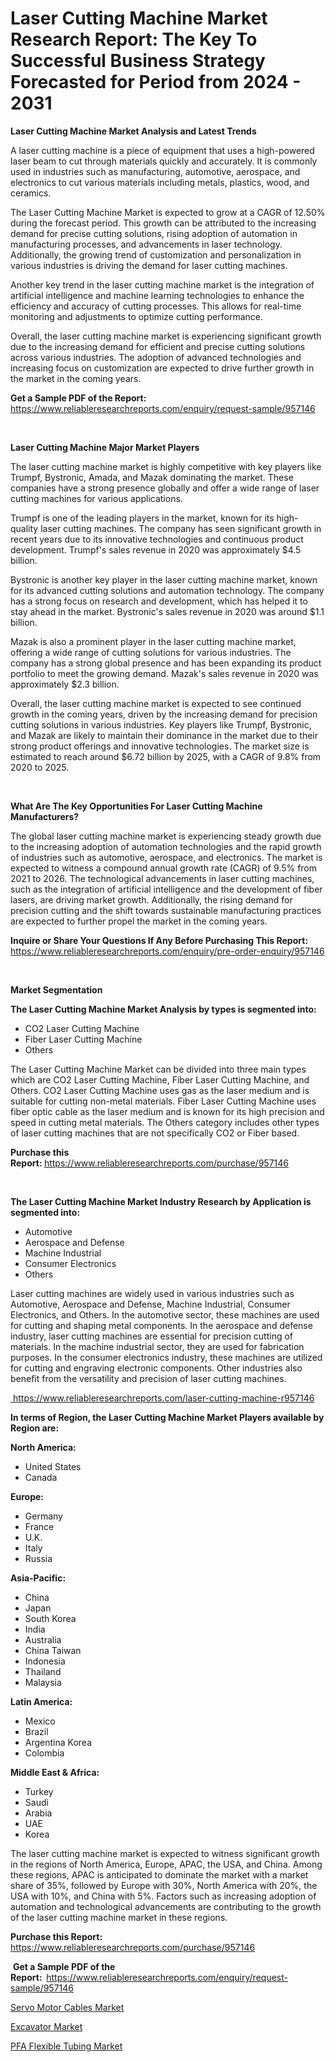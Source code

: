 <p><h1>Laser Cutting Machine Market Research Report: The Key To Successful Business Strategy Forecasted for Period from 2024 - 2031</h1></p><p><strong>Laser Cutting Machine Market Analysis and Latest Trends</strong></p>
<p><p>A laser cutting machine is a piece of equipment that uses a high-powered laser beam to cut through materials quickly and accurately. It is commonly used in industries such as manufacturing, automotive, aerospace, and electronics to cut various materials including metals, plastics, wood, and ceramics.</p><p>The Laser Cutting Machine Market is expected to grow at a CAGR of 12.50% during the forecast period. This growth can be attributed to the increasing demand for precise cutting solutions, rising adoption of automation in manufacturing processes, and advancements in laser technology. Additionally, the growing trend of customization and personalization in various industries is driving the demand for laser cutting machines.</p><p>Another key trend in the laser cutting machine market is the integration of artificial intelligence and machine learning technologies to enhance the efficiency and accuracy of cutting processes. This allows for real-time monitoring and adjustments to optimize cutting performance.</p><p>Overall, the laser cutting machine market is experiencing significant growth due to the increasing demand for efficient and precise cutting solutions across various industries. The adoption of advanced technologies and increasing focus on customization are expected to drive further growth in the market in the coming years.</p></p>
<p><strong>Get a Sample PDF of the Report:&nbsp;</strong> <a href="https://www.reliableresearchreports.com/enquiry/request-sample/957146">https://www.reliableresearchreports.com/enquiry/request-sample/957146</a></p>
<p>&nbsp;</p>
<p><strong>Laser Cutting Machine Major Market Players</strong></p>
<p><p>The laser cutting machine market is highly competitive with key players like Trumpf, Bystronic, Amada, and Mazak dominating the market. These companies have a strong presence globally and offer a wide range of laser cutting machines for various applications.</p><p>Trumpf is one of the leading players in the market, known for its high-quality laser cutting machines. The company has seen significant growth in recent years due to its innovative technologies and continuous product development. Trumpf's sales revenue in 2020 was approximately $4.5 billion.</p><p>Bystronic is another key player in the laser cutting machine market, known for its advanced cutting solutions and automation technology. The company has a strong focus on research and development, which has helped it to stay ahead in the market. Bystronic's sales revenue in 2020 was around $1.1 billion.</p><p>Mazak is also a prominent player in the laser cutting machine market, offering a wide range of cutting solutions for various industries. The company has a strong global presence and has been expanding its product portfolio to meet the growing demand. Mazak's sales revenue in 2020 was approximately $2.3 billion.</p><p>Overall, the laser cutting machine market is expected to see continued growth in the coming years, driven by the increasing demand for precision cutting solutions in various industries. Key players like Trumpf, Bystronic, and Mazak are likely to maintain their dominance in the market due to their strong product offerings and innovative technologies. The market size is estimated to reach around $6.72 billion by 2025, with a CAGR of 9.8% from 2020 to 2025.</p></p>
<p>&nbsp;</p>
<p><strong>What Are The Key Opportunities For Laser Cutting Machine Manufacturers?</strong></p>
<p><p>The global laser cutting machine market is experiencing steady growth due to the increasing adoption of automation technologies and the rapid growth of industries such as automotive, aerospace, and electronics. The market is expected to witness a compound annual growth rate (CAGR) of 9.5% from 2021 to 2026. The technological advancements in laser cutting machines, such as the integration of artificial intelligence and the development of fiber lasers, are driving market growth. Additionally, the rising demand for precision cutting and the shift towards sustainable manufacturing practices are expected to further propel the market in the coming years.</p></p>
<p><strong>Inquire or Share Your Questions If Any Before Purchasing This Report:</strong> <a href="https://www.reliableresearchreports.com/enquiry/pre-order-enquiry/957146">https://www.reliableresearchreports.com/enquiry/pre-order-enquiry/957146</a></p>
<p>&nbsp;</p>
<p><strong>Market Segmentation</strong></p>
<p><strong>The Laser Cutting Machine Market Analysis by types is segmented into:</strong></p>
<p><ul><li>CO2 Laser Cutting Machine</li><li>Fiber Laser Cutting Machine</li><li>Others</li></ul></p>
<p><p>The Laser Cutting Machine Market can be divided into three main types which are CO2 Laser Cutting Machine, Fiber Laser Cutting Machine, and Others. CO2 Laser Cutting Machine uses gas as the laser medium and is suitable for cutting non-metal materials. Fiber Laser Cutting Machine uses fiber optic cable as the laser medium and is known for its high precision and speed in cutting metal materials. The Others category includes other types of laser cutting machines that are not specifically CO2 or Fiber based.</p></p>
<p><strong>Purchase this Report:&nbsp;</strong><a href="https://www.reliableresearchreports.com/purchase/957146">https://www.reliableresearchreports.com/purchase/957146</a></p>
<p>&nbsp;</p>
<p><strong>The Laser Cutting Machine Market Industry Research by Application is segmented into:</strong></p>
<p><ul><li>Automotive</li><li>Aerospace and Defense</li><li>Machine Industrial</li><li>Consumer Electronics</li><li>Others</li></ul></p>
<p><p>Laser cutting machines are widely used in various industries such as Automotive, Aerospace and Defense, Machine Industrial, Consumer Electronics, and Others. In the automotive sector, these machines are used for cutting and shaping metal components. In the aerospace and defense industry, laser cutting machines are essential for precision cutting of materials. In the machine industrial sector, they are used for fabrication purposes. In the consumer electronics industry, these machines are utilized for cutting and engraving electronic components. Other industries also benefit from the versatility and precision of laser cutting machines.</p></p>
<p><a href="https://www.reliableresearchreports.com/laser-cutting-machine-r957146">&nbsp;https://www.reliableresearchreports.com/laser-cutting-machine-r957146</a></p>
<p><strong>In terms of Region, the Laser Cutting Machine Market Players available by Region are:</strong></p>
<p>
    <p> <strong> North America: </strong>
        <ul>
            <li>United States</li>
            <li>Canada</li>
        </ul>
        </p> 
    <p> <strong> Europe: </strong>
        <ul>
            <li>Germany</li>
            <li>France</li>
            <li>U.K.</li>
            <li>Italy</li>
            <li>Russia</li>
        </ul>
        </p> 
    <p> <strong> Asia-Pacific: </strong>
        <ul>
            <li>China</li>
            <li>Japan</li>
            <li>South Korea</li>
            <li>India</li>
            <li>Australia</li>
            <li>China Taiwan</li>
            <li>Indonesia</li>
            <li>Thailand</li>
            <li>Malaysia</li>
        </ul>
        </p> 
    <p> <strong> Latin America: </strong>
        <ul>
            <li>Mexico</li>
            <li>Brazil</li>
            <li>Argentina Korea</li>
            <li>Colombia</li>
        </ul>
        </p> 
    <p> <strong> Middle East & Africa: </strong>
        <ul>
            <li>Turkey</li>
            <li>Saudi</li>
            <li>Arabia</li>
            <li>UAE</li>
            <li>Korea</li>
        </ul>
    </p>
    </p>
<p><p>The laser cutting machine market is expected to witness significant growth in the regions of North America, Europe, APAC, the USA, and China. Among these regions, APAC is anticipated to dominate the market with a market share of 35%, followed by Europe with 30%, North America with 20%, the USA with 10%, and China with 5%. Factors such as increasing adoption of automation and technological advancements are contributing to the growth of the laser cutting machine market in these regions.</p></p>
<p><strong>Purchase this Report: </strong><a href="https://www.reliableresearchreports.com/purchase/957146">https://www.reliableresearchreports.com/purchase/957146</a></p>
<p>&nbsp;<strong>Get a Sample PDF of the Report:&nbsp;&nbsp;</strong><a href="https://www.reliableresearchreports.com/enquiry/request-sample/957146">https://www.reliableresearchreports.com/enquiry/request-sample/957146</a></p>
<p><strong></strong></p>
<p><p><a href="https://artistic-helicopter-ca9.notion.site/Servo-Motor-Cables-Market-Research-Report-Provides-Critical-Insights-that-can-help-Shape-Business-De-ee75b116c1374955976264ea35c0b559">Servo Motor Cables Market</a></p><p><a href="https://github.com/ChiragRp1/Market-Research-Report-List-4/blob/main/excavator-market.md">Excavator Market</a></p><p><a href="https://valiant-lunge-8fe.notion.site/PFA-Flexible-Tubing-Market-Analysis-and-Market-Size-Global-Industry-Overview-Market-Segmentation-a-3b648a2a03dd4afcaac18c74a81449af">PFA Flexible Tubing Market</a></p></p>